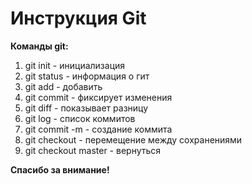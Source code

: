 # Инструкция Git
**Команды git:**

1. git init - инициализация
2. git status - информация о гит
3. git add - добавить
4. git commit - фиксирует изменения
5. git diff - показывает разницу
6. git log - список коммитов
7. git commit -m - создание коммита
8. git checkout - перемещение между сохранениями
9. git checkout master - вернуться

**Спасибо за внимание!**
